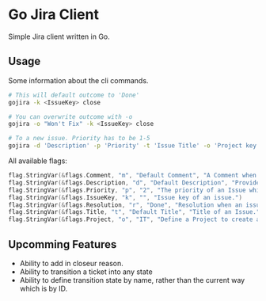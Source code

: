 Go Jira Client
==============

Simple Jira client written in Go.

Usage
-----

Some information about the cli commands.

```bash
# This will default outcome to 'Done'
gojira -k <IssueKey> close

# You can overwrite outcome with -o
gojira -o "Won't Fix" -k <IssueKey> close
```

```bash
# To a new issue. Priority has to be 1-5
gojira -d 'Description' -p 'Priority' -t 'Issue Title' -o 'Project key like: IT' create
```

All available flags:

```go
flag.StringVar(&flags.Comment, "m", "Default Comment", "A Comment when changing the status of an Issue.")
flag.StringVar(&flags.Description, "d", "Default Description", "Provide a description for a newly created Issue.")
flag.StringVar(&flags.Priority, "p", "2", "The priority of an Issue which will be set.")
flag.StringVar(&flags.IssueKey, "k", "", "Issue key of an issue.")
flag.StringVar(&flags.Resolution, "r", "Done", "Resolution when an issue is closed. Ex.: Done, Fixed, Won't fix.")
flag.StringVar(&flags.Title, "t", "Default Title", "Title of an Issue.")
flag.StringVar(&flags.Project, "o", "IT", "Define a Project to create a ticket in.")
```

Upcomming Features
------------------

- Ability to add in closeur reason.
- Ability to transition a ticket into any state
- Ability to define transition state by name, rather than the current way which is by ID.
